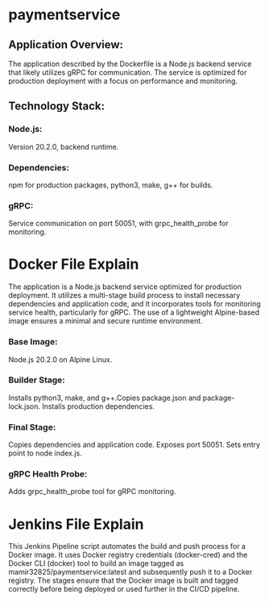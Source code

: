 # paymentservice

## Application Overview:
The application described by the Dockerfile is a Node.js backend service that likely utilizes gRPC for communication. The service is optimized for production deployment with a focus on performance and monitoring.

## Technology Stack:
### Node.js: 
Version 20.2.0, backend runtime.
### Dependencies:
npm for production packages, python3, make, g++ for builds.
### gRPC:
Service communication on port 50051, with grpc_health_probe for monitoring.


# Docker File Explain
The application is a Node.js backend service optimized for production deployment. It utilizes a multi-stage build process to install necessary dependencies and application code, and it incorporates tools for monitoring service health, particularly for gRPC. The use of a lightweight Alpine-based image ensures a minimal and secure runtime environment.

### Base Image:
Node.js 20.2.0 on Alpine Linux.
### Builder Stage:
Installs python3, make, and g++.Copies package.json and package-lock.json. Installs production dependencies.
### Final Stage:
Copies dependencies and application code. Exposes port 50051. Sets entry point to node index.js.
### gRPC Health Probe:
Adds grpc_health_probe tool for gRPC monitoring.

# Jenkins File Explain
This Jenkins Pipeline script automates the build and push process for a Docker image. It uses Docker registry credentials (docker-cred) and the Docker CLI (docker) tool to build an image tagged as mamir32825/paymentservice:latest and subsequently push it to a Docker registry. The stages ensure that the Docker image is built and tagged correctly before being deployed or used further in the CI/CD pipeline.